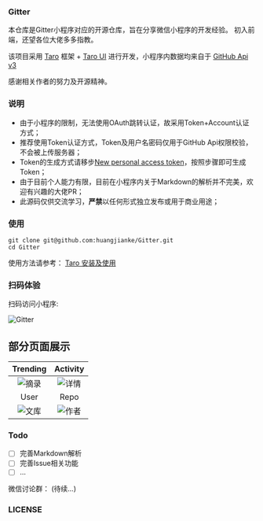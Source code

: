 ### Gitter
本仓库是Gitter小程序对应的开源仓库，旨在分享微信小程序的开发经验。
初入前端，还望各位大佬多多指教。

该项目采用 [Taro](https://taro.aotu.io/) 框架 + [Taro UI](https://taro-ui.aotu.io) 进行开发，小程序内数据均来自于 [GitHub Api v3](https://developer.github.com/v3/)


感谢相关作者的努力及开源精神。

### 说明

- 由于小程序的限制，无法使用OAuth跳转认证，故采用Token+Account认证方式；
- 推荐使用Token认证方式，Token及用户名密码仅用于GitHub Api权限校验，不会被上传服务器；
- Token的生成方式请移步[New personal access token](https://github.com/settings/tokens/new)，按照步骤即可生成Token；
- 由于目前个人能力有限，目前在小程序内关于Markdown的解析并不完美，欢迎有兴趣的大佬PR；
- 此源码仅供交流学习，**严禁**以任何形式独立发布或用于商业用途；

### 使用

``` 
git clone git@github.com:huangjianke/Gitter.git
cd Gitter
```
使用方法请参考：
[Taro 安装及使用](https://nervjs.github.io/taro/docs/GETTING-STARTED.html)

### 扫码体验

扫码访问小程序:

![Gitter](https://raw.githubusercontent.com/huangjianke/Gitter/master/images/code.png)

## 部分页面展示
|Trending|Activity|
| :---: | :---: |
|![摘录](https://raw.githubusercontent.com/huangjianke/Gitter/master/images/img00.png) | ![详情](https://raw.githubusercontent.com/huangjianke/Gitter/master/images/img01.png)|
|User|Repo|
|![文库](https://raw.githubusercontent.com/huangjianke/Gitter/master/images/img02.png) | ![作者](https://raw.githubusercontent.com/huangjianke/Gitter/master/images/img03.png)|

### Todo

- [ ] 完善Markdown解析
- [ ] 完善Issue相关功能
- [ ] ...

微信讨论群：
(待续...)

### LICENSE

